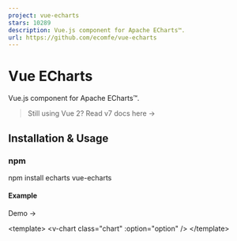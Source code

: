 ```yaml
---
project: vue-echarts
stars: 10289
description: Vue.js component for Apache ECharts™.
url: https://github.com/ecomfe/vue-echarts
---
```


Vue ECharts
===========

Vue.js component for Apache ECharts™.

> Still using Vue 2? Read v7 docs here →

Installation & Usage
--------------------

### npm

npm install echarts vue-echarts

#### Example

Demo →

<template\>
  <v-chart class\="chart" :option\="option" />
</template\>

<script setup>
import { use } from "echarts/core";
import { CanvasRenderer } from "echarts/renderers";
import { PieChart } from "echarts/charts";
import {
  TitleComponent,
  TooltipComponent,
  LegendComponent,
} from "echarts/components";
import VChart, { THEME\_KEY } from "vue-echarts";
import { ref, provide } from "vue";
use(\[
  CanvasRenderer,
  PieChart,
  TitleComponent,
  TooltipComponent,
  LegendComponent,
\]);
provide(THEME\_KEY, "dark");
const option \= ref({
  title: {
    text: "Traffic Sources",
    left: "center",
  },
  tooltip: {
    trigger: "item",
    formatter: "{a} <br/>{b} : {c} ({d}%)",
  },
  legend: {
    orient: "vertical",
    left: "left",
    data: \["Direct", "Email", "Ad Networks", "Video Ads", "Search Engines"\],
  },
  series: \[
    {
      name: "Traffic Sources",
      type: "pie",
      radius: "55%",
      center: \["50%", "60%"\],
      data: \[
        { value: 335, name: "Direct" },
        { value: 310, name: "Email" },
        { value: 234, name: "Ad Networks" },
        { value: 135, name: "Video Ads" },
        { value: 1548, name: "Search Engines" },
      \],
      emphasis: {
        itemStyle: {
          shadowBlur: 10,
          shadowOffsetX: 0,
          shadowColor: "rgba(0, 0, 0, 0.5)",
        },
      },
    },
  \],
});
</script\>

<style scoped>
.chart {
  height: 400px;
}
</style\>

Important

We encourage manually importing components and charts from ECharts for smaller bundle size. We've built an import code generator to help you with that. You can just paste in your `option` code and we'll generate the precise import code for you.

Try it →

But if you really want to import the whole ECharts bundle without having to import modules manually, just add this in your code:

import "echarts";

### CDN

Drop `<script>` inside your HTML file and access the component via `window.VueECharts`.

Demo →

<script src\="https://cdn.jsdelivr.net/npm/echarts@6.0.0"\></script\>
<script src\="https://cdn.jsdelivr.net/npm/vue@3.5.18"\></script\>
<script src\="https://cdn.jsdelivr.net/npm/vue-echarts@8.0.0-beta.1"\></script\>

const app \= Vue.createApp(...)

// register globally (or you can do it locally)
app.component('v-chart', VueECharts)

See more examples here.

### Props

-   `init-options: object`
    
    Optional chart init configurations. See `echarts.init`'s `opts` parameter here →
    
    Injection key: `INIT_OPTIONS_KEY`.
    
-   `theme: string | object`
    
    Theme to be applied. See `echarts.init`'s `theme` parameter here →
    
    Injection key: `THEME_KEY`.
    
-   `option: object`
    
    ECharts' universal interface. Modifying this prop will trigger ECharts' `setOption` method. Read more here →
    
    > 💡 When `update-options` is not specified, `notMerge: false` will be specified by default when the `setOption` method is called if the `option` object is modified directly and the reference remains unchanged; otherwise, if a new reference is bound to `option`, `notMerge: true` will be specified.
    
-   `update-options: object`
    
    Options for updating chart option. See `echartsInstance.setOption`'s `opts` parameter here →
    
    Injection key: `UPDATE_OPTIONS_KEY`.
    
-   `group: string`
    
    Group name to be used in chart connection. See `echartsInstance.group` here →
    
-   `autoresize: boolean | { throttle?: number, onResize?: () => void }` (default: `false`)
    
    Whether the chart should be resized automatically whenever its root is resized. Use the options object to specify a custom throttle delay (in milliseconds) and/or an extra resize callback function.
    
-   `loading: boolean` (default: `false`)
    
    Whether the chart is in loading state.
    
-   `loading-options: object`
    
    Configuration item of loading animation. See `echartsInstance.showLoading`'s `opts` parameter here →
    
    Injection key: `LOADING_OPTIONS_KEY`.
    
-   `manual-update: boolean` (default: `false`)
    
    For performance critical scenarios (having a large dataset) we'd better bypass Vue's reactivity system for `option` prop. By specifying `manual-update` prop with `true` and not providing `option` prop, the dataset won't be watched any more. After doing so, you need to retrieve the component instance with `ref` and manually call `setOption` method to update the chart.
    

### Events

You can bind events with Vue's `v-on` directive.

<template\>
  <v-chart :option\="option" @highlight\="handleHighlight" />
</template\>

Note

Only the `.once` event modifier is supported as other modifiers are tightly coupled with the DOM event system.

Vue ECharts support the following events:

-   `highlight` →
-   `downplay` →
-   `selectchanged` →
-   `legendselectchanged` →
-   `legendselected` →
-   `legendunselected` →
-   `legendselectall` →
-   `legendinverseselect` →
-   `legendscroll` →
-   `datazoom` →
-   `datarangeselected` →
-   `timelinechanged` →
-   `timelineplaychanged` →
-   `restore` →
-   `dataviewchanged` →
-   `magictypechanged` →
-   `geoselectchanged` →
-   `geoselected` →
-   `geounselected` →
-   `axisareaselected` →
-   `brush` →
-   `brushEnd` →
-   `brushselected` →
-   `globalcursortaken` →
-   `rendered` →
-   `finished` →
-   Mouse events
    -   `click` →
    -   `dblclick` →
    -   `mouseover` →
    -   `mouseout` →
    -   `mousemove` →
    -   `mousedown` →
    -   `mouseup` →
    -   `globalout` →
    -   `contextmenu` →
-   ZRender events
    -   `zr:click`
    -   `zr:mousedown`
    -   `zr:mouseup`
    -   `zr:mousewheel`
    -   `zr:dblclick`
    -   `zr:contextmenu`

See supported events here →

#### Native DOM Events

As Vue ECharts binds events to the ECharts instance by default, there is some caveat when using native DOM events. You need to prefix the event name with `native:` to bind native DOM events.

<template\>
  <v-chart @native:click\="handleClick" />
</template\>

### Provide / Inject

Vue ECharts provides provide/inject API for `theme`, `init-options`, `update-options` and `loading-options` to help configuring contextual options. eg. for `theme` you can use the provide API like this:

Composition API

import { THEME\_KEY } from "vue-echarts";
import { provide } from "vue";

provide(THEME\_KEY, "dark");

// or provide a ref
const theme \= ref("dark");
provide(THEME\_KEY, theme);

// getter is also supported
provide(THEME\_KEY, () \=> theme.value);

Options API

import { THEME\_KEY } from 'vue-echarts'
import { computed } from 'vue'

export default {
  {
    provide: {
      \[THEME\_KEY\]: 'dark'
    }
  }
}

// Or make injections reactive
export default {
  data() {
    return {
      theme: 'dark'
    }
  },
  provide() {
    return {
      \[THEME\_KEY\]: computed(() \=> this.theme)
    }
  }
}

### Methods

-   `setOption` →
-   `getWidth` →
-   `getHeight` →
-   `getDom` →
-   `getOption` →
-   `resize` →
-   `dispatchAction` →
-   `convertToPixel` →
-   `convertFromPixel` →
-   `containPixel` →
-   `getDataURL` →
-   `getConnectedDataURL` →
-   `clear` →
-   `dispose` →

Note

The following ECharts instance methods aren't exposed because their functionality is already provided by component props:

-   `showLoading` / `hideLoading`: use the `loading` and `loading-options` props instead.
-   `setTheme`: use the `theme` prop instead.

### Slots

Vue ECharts allows you to define ECharts option's `tooltip.formatter` and `toolbox.feature.dataView.optionToContent` callbacks via Vue slots instead of defining them in your `option` object. This simplifies custom HTMLElement rendering using familiar Vue templating.

**Slot Naming Convention**

-   Slot names begin with `tooltip`/`dataView`, followed by hyphen-separated path segments to the target.
-   Each segment corresponds to an `option` property name or an array index (for arrays, use the numeric index).
-   The constructed slot name maps directly to the nested callback it overrides.

**Example mappings**:

-   `tooltip` → `option.tooltip.formatter`
-   `tooltip-baseOption` → `option.baseOption.tooltip.formatter`
-   `tooltip-xAxis-1` → `option.xAxis[1].tooltip.formatter`
-   `tooltip-series-2-data-4` → `option.series[2].data[4].tooltip.formatter`
-   `dataView` → `option.toolbox.feature.dataView.optionToContent`
-   `dataView-media-1-option` → `option.media[1].option.toolbox.feature.dataView.optionToContent`

The slot props correspond to the first parameter of the callback function.

Usage

<template\>
  <v-chart :option\="chartOptions"\>
    <!-- Global \`tooltip.formatter\` \-->
    <template #tooltip\="params"\>
      <div v-for\="(param, i) in params" :key\="i"\>
        <span v-html\="param.marker" />
        <span\>{{ param.seriesName }}</span\>
        <span\>{{ param.value\[0\] }}</span\>
      </div\>
    </template\>

    <!-- Tooltip on xAxis \-->
    <template #tooltip-xAxis\="params"\>
      <div\>X-Axis : {{ params.value }}</div\>
    </template\>

    <!-- Data View Content \-->
    <template #dataView\="option"\>
      <table\>
        <thead\>
          <tr\>
            <th v-for\="(t, i) in option.dataset\[0\].source\[0\]" :key\="i"\>
              {{ t }}
            </th\>
          </tr\>
        </thead\>
        <tbody\>
          <tr v-for\="(row, i) in option.dataset\[0\].source.slice(1)" :key\="i"\>
            <th\>{{ row\[0\] }}</th\>
            <td v-for\="(v, i) in row.slice(1)" :key\="i"\>{{ v }}</td\>
          </tr\>
        </tbody\>
      </table\>
    </template\>
  </v-chart\>
</template\>

Example →

Note

Slots take precedence over the corresponding callback defined in `props.option`.

### Static Methods

Static methods can be accessed from `echarts` itself.

CSP: `style-src` or `style-src-elem`
------------------------------------

If you are **both** enforcing a strict CSP that prevents inline `<style>` injection and targeting browsers that don't support the CSSStyleSheet() constructor, you need to manually include `vue-echarts/style.css`.

Migration to v8
---------------

Note

Please make sure to read the upgrade guide for ECharts 6 as well.

The following breaking changes are introduced in `vue-echarts@8`:

-   **Vue 2 support is dropped:** If you still need to stay on Vue 2, use `vue-echarts@7`.
    
-   **Browser compatibility changes:** We no longer provide compatibility for browsers without native `class` support. If you need to support legacy browsers, you must transpile the code to ES5 yourself.
    
-   **CSP entry point removed:** The entry point `vue-echarts/csp` is removed. Use `vue-echarts` instead. You only need to manually include `vue-echarts/style.css` if you are **both** enforcing a strict CSP that prevents inline `<style>` injection and targeting browsers that don't support the `CSSStyleSheet()` constructor.
    

Local development
-----------------

pnpm i
pnpm dev

Open `http://localhost:5173` to see the demo.

Notice
------

The Apache Software Foundation Apache ECharts, ECharts, Apache, the Apache feather, and the Apache ECharts project logo are either registered trademarks or trademarks of the Apache Software Foundation.
